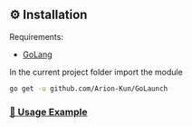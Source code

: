 ## ⚙️ Installation

Requirements:
- [GoLang](https://golang.org/dl/)

In the current project folder import the module

```bash
go get -u github.com/Arion-Kun/GoLaunch
```

<a href="https://github.com/Arion-Kun/GoLaunch/blob/main/.github/Usage.md"><h3>📝 Usage Example</h3></a>
